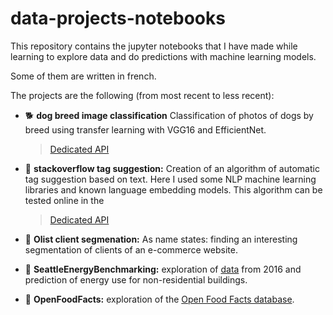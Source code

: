 # data-projects-notebooks

This repository contains the jupyter notebooks that I have made while learning to explore data and do predictions with machine learning models.

Some of them are written in french.

The projects are the following (from most recent to less recent):

* 🐕 **dog breed image classification** Classification of photos of dogs by breed using transfer learning with VGG16 and EfficientNet.
  > [Dedicated API](https://huggingface.co/spaces/ana-bernal/DogBreedClassification)

* 👥 **stackoverflow tag suggestion:** Creation of an algorithm of automatic tag suggestion based on text. Here I used some NLP machine learning libraries and known language embedding models. This algorithm can be tested online in the
  > [Dedicated API](https://huggingface.co/spaces/ana-bernal/StackOverflowTagSuggestion)

* 🛒 **Olist client segmenation:** As name states: finding an interesting segmentation of clients of an e-commerce website.

* 🏢 **SeattleEnergyBenchmarking:** exploration of [data](https://data.seattle.gov/dataset/2016-Building-Energy-Benchmarking/2bpz-gwpy) from 2016 and prediction of energy use for non-residential buildings.

* 🥪 **OpenFoodFacts:** exploration of the [Open Food Facts database](https://fr.openfoodfacts.org/).

